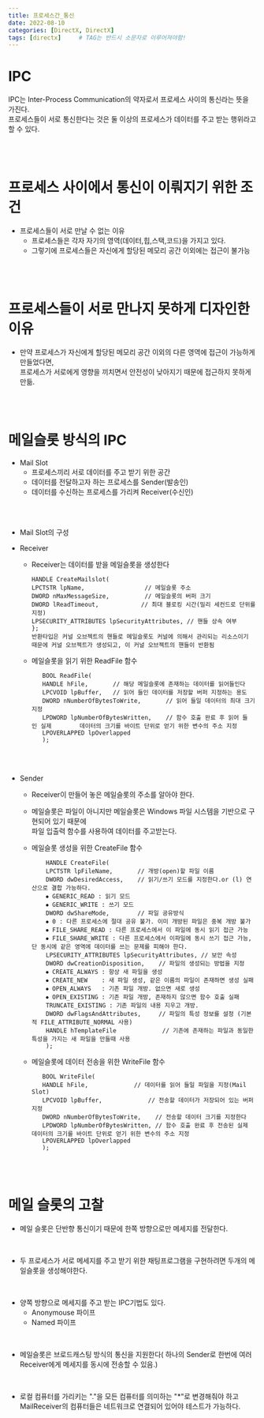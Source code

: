 ```yaml
---
title: 프로세스간_통신
date: 2022-08-10
categories: [DirectX, DirectX]
tags: [directx]		# TAG는 반드시 소문자로 이루어져야함!
---
```


IPC
============
IPC는 Inter-Process Communication의 약자로서 프로세스 사이의 통신라는 뜻을 가진다.  
프로세스들이 서로 통신한다는 것은 둘 이상의 프로세스가 데이터를 주고 받는 행위라고 할 수 있다.

<br><br>


프로세스 사이에서 통신이 이뤄지기 위한 조건
=======================
* 프로세스들이 서로 만날 수 없는 이유
   * 프로세스들은 각자 자기의 영역(데이터,힙,스택,코드)을 가지고 있다.
  * 그렇기에 프로세스들은 자신에게 할당된 메모리 공간 이외에는 접근이 불가능

<br><br>


프로세스들이 서로 만나지 못하게 디자인한 이유
====================================
* 만약 프로세스가 자신에게 할당된 메모리 공간 이외의 다른 영역에 접근이 가능하게 만들었다면,<br>   프로세스가 서로에게 영향을 끼치면서 안전성이 낮아지기 때문에 접근하지 못하게 만듦.

<br><br>



메일슬롯 방식의 IPC
==========================
* Mail Slot
  * 프로세스끼리 서로 데이터를 주고 받기 위한 공간
  * 데이터를 전달하고자 하는 프로세스를 Sender(발송인)
  * 데이터를 수신하는 프로세스를 가리켜 Receiver(수신인)

<br><br>

* Mail Slot의 구성

* Receiver
  * Receiver는 데이터를 받을 메일슬롯을 생성한다

        HANDLE CreateMailslot(
        LPCTSTR lpName,                 // 메일슬롯 주소
        DWORD nMaxMessageSize,          // 메일슬롯의 버퍼 크기
        DWORD lReadTimeout,            // 최대 블로킹 시간(밀리 세컨드로 단위를 지정)
        LPSECURITY_ATTRIBUTES lpSecurityAttributes, // 핸들 상속 여부
        };
        반환타입은 커널 오브젝트의 핸들로 메일슬롯도 커널에 의해서 관리되는 리소스이기 때문에 커널 오브젝트가 생성되고, 이 커널 오브젝트의 핸들이 반환됨

  *  메일슬롯을 읽기 위한 ReadFile 함수
  
            BOOL ReadFile(
            HANDLE hFile,       // 해당 메일슬롯에 존재하는 데이터를 읽어들인다
            LPCVOID lpBuffer,   // 읽어 들인 데이터를 저장할 버퍼 지정하는 용도
            DWORD nNumberOfBytesToWrite,       // 읽어 들일 데이터의 최대 크기 지정  
            LPDWORD lpNumberOfBytesWritten,    // 함수 호출 완료 후 읽어 들인 실제        데이터의 크기를 바이트 단위로 얻기 위한 변수의 주소 지정
            LPOVERLAPPED lpOverlapped          
            );


<br><br>

* Sender
  *  Receiver이 만들어 놓은 메일슬롯의 주소를 알아야 한다.
  *  메일슬롯은 파일이 아니지만 메일슬롯은 Windows 파일 시스템을 기반으로 구현되어 있기 때문에<br> 파일 입출력 함수를 사용하여 데이터를 주고받는다.
  
  * 메일슬롯 생성을 위한 CreateFile 함수

            HANDLE CreateFile(
            LPCTSTR lpFileName,       // 개방(open)할 파일 이름
            DWORD dwDesiredAccess,    // 읽기/쓰기 모드를 지정한다.or (l) 연산으로 결합 가능하다.
            ⦁ GENERIC_READ : 읽기 모드
            ⦁ GENERIC_WRITE : 쓰기 모드
            DWORD dwShareMode,        // 파일 공유방식 
            ⦁ 0 : 다른 프로세스에 절대 공유 불가. 이미 개방된 파일은 중복 개방 불가
            ⦁ FILE_SHARE_READ : 다른 프로세스에서 이 파일에 동시 읽기 접근 가능
            ⦁ FILE_SHARE_WRITE : 다른 프로세스에서 이파일에 동시 쓰기 접근 가능,단 동시에 같은 영역에 데이터를 쓰는 문제를 피해야 한다.
            LPSECURITY_ATTRIBUTES lpSecurityAttributes, // 보안 속성
            DWORD dwCreationDisposition,    // 파일의 생성되는 방법을 지정
            ⦁ CREATE_ALWAYS : 항상 새 파일을 생성
            ⦁ CREATE_NEW    : 새 파일 생성, 같은 이름의 파일이 존재하면 생성 실패
            ⦁ OPEN_ALWAYS   : 기존 파일 개방. 없으면 새로 생성
            ⦁ OPEN_EXISTING : 기존 파일 개방, 존재하지 않으면 함수 호출 실패
            TRUNCATE_EXISTING : 기존 파일의 내용 지우고 개방.
            DWORD dwFlagsAndAttributes,     // 파일의 특성 정보를 설정 (기본적 FILE_ATTRIBUTE_NORMAL 사용)
            HANDLE hTemplateFile             // 기존에 존재하는 파일과 동일한 특성을 가지는 새 파일을 만들때 사용
            );

   * 메일슬롯에 데이터 전송을 위한 WriteFile 함수


            BOOL WriteFile(
            HANDLE hFile,             // 데이터를 읽어 들일 파일을 지정(Mail Slot)
            LPCVOID lpBuffer,             // 전송할 데이터가 저장되어 있는 버퍼 지정
            DWORD nNumberOfBytesToWrite,    // 전송할 데이터 크기를 지정한다  
            LPDWORD lpNumberOfBytesWritten, // 함수 호출 완료 후 전송된 실제 데이터의 크기를 바이트 단위로 얻기 위한 변수의 주소 지정
            LPOVERLAPPED lpOverlapped        
            );
            

<br><br>

메일 슬롯의 고찰
====================
* 메일 슬롯은 단반향 통신이기 때문에 한쪽 방향으로만 메세지를 전달한다.

<br>

* 두 프로세스가 서로 메세지를 주고 받기 위한 채팅프로그램을 구현하려면 두개의 메일슬롯을 생성해야한다.

<br>

* 양쪽 방향으로 메세지를 주고 받는 IPC기법도 있다.
  * Anonymouse 파이프
  * Named 파이프

<br>

* 메일슬롯은 브로드캐스팅 방식의 통신을 지원한다( 하나의 Sender로 한번에 여러 Receiver에게 메세지를 동시에 전송할 수 있음.)

<br>

* 로컬 컴퓨터를 가리키는 "."을 모든 컴퓨터를 의미하는 "*"로 변경해줘야 하고 <br>
  MailReceiver의 컴퓨터들은 네트워크로 연결되어 있어야 테스트가 가능하다.